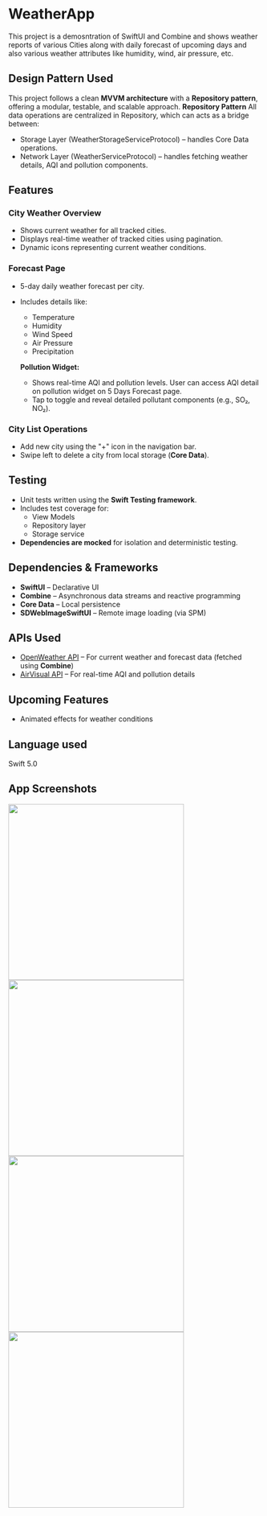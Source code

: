 # WeatherApp
This project is a demosntration of SwiftUI and Combine and shows weather reports of various Cities along with daily forecast of upcoming days and also various weather attributes like humidity, wind, air pressure, etc.

## Design Pattern Used
This project follows a clean **MVVM architecture** with a **Repository pattern**, offering a modular, testable, and scalable approach.
**Repository Pattern**
All data operations are centralized in Repository, which can acts as a bridge between:
- Storage Layer (WeatherStorageServiceProtocol) – handles Core Data operations.
- Network Layer (WeatherServiceProtocol) – handles fetching weather details, AQI and pollution components.

## Features

### City Weather Overview

- Shows current weather for all tracked cities.
- Displays real-time weather of tracked cities using pagination.
- Dynamic icons representing current weather conditions.

### Forecast Page

- 5-day daily weather forecast per city.
- Includes details like:
  - Temperature
  - Humidity
  - Wind Speed
  - Air Pressure
  - Precipitation

  **Pollution Widget:**

  - Shows real-time AQI and pollution levels. User can access AQI detail on pollution widget on 5 Days Forecast page.
  - Tap to toggle and reveal detailed pollutant components (e.g., SO₂, NO₂).


### City List Operations

- Add new city using the "+" icon in the navigation bar.
- Swipe left to delete a city from local storage (**Core Data**).

## Testing
- Unit tests written using the **Swift Testing framework**.
- Includes test coverage for:
  - View Models
  - Repository layer
  - Storage service
- **Dependencies are mocked** for isolation and deterministic testing.

## Dependencies & Frameworks

- **SwiftUI** – Declarative UI
- **Combine** – Asynchronous data streams and reactive programming
- **Core Data** – Local persistence
- **SDWebImageSwiftUI** – Remote image loading (via SPM)

## APIs Used

- [OpenWeather API](https://openweathermap.org/api) – For current weather and forecast data (fetched using **Combine**)
- [AirVisual API](https://api.airvisual.com) – For real-time AQI and pollution details

## Upcoming Features
- Animated effects for weather conditions

## Language used 
Swift 5.0

## App Screenshots

<a href="url"><img src="https://github.com/user-attachments/assets/c320ebc9-db6b-4834-ab8d-07f749d68275" align="left" height="350"></a>
<a href="url"><img src="https://github.com/user-attachments/assets/17c0c52b-85e6-4ba4-9574-612407787e6f" align="left" height="350"></a>
<a href="url"><img src="https://github.com/user-attachments/assets/8bafe372-77c6-43e0-af37-03c4f3f3c936" align="left" height="350"></a>
<a href="url"><img src="https://github.com/user-attachments/assets/db18a31e-604c-4ce9-b639-dad29b349048" align="left" height="350"></a>

